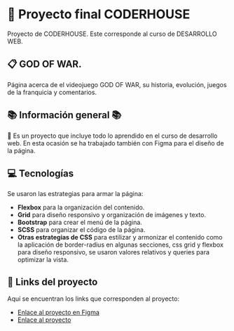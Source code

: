# :open_file_folder: Proyecto final CODERHOUSE

Proyecto de CODERHOUSE. Este corresponde al curso de DESARROLLO WEB.

## :clipboard: GOD OF WAR.

Página acerca de el videojuego GOD OF WAR, su historia, evolución, juegos de la franquicia y comentarios.

## :books: Información general :books: 

:rocket: Es un proyecto que incluye todo lo aprendido en el curso de desarrollo web. En esta ocasión se ha trabajado también con Figma para el diseño de la página.

## :computer: Tecnologías

Se usaron las estrategias para armar la página:

* **Flexbox** para la organización del contenido.
* **Grid** para diseño responsivo y organización de imágenes y texto.
* **Bootstrap** para crear el menú de la página.
* **SCSS** para organizar el código de la página.
* **Otras estrategias de CSS** para estilizar y armonizar el contenido como la aplicación de border-radius en algunas secciones, css grid y flexbox para diseño responsivo, se usaron valores relativos y queries para optimizar la vista.

## :bookmark_tabs: Links del proyecto

Aquí se encuentran los links que corresponden al proyecto:

* [Enlace al proyecto en Figma](https://www.figma.com/file/PDTrmNOMUTxJvGbaSNEx6J/PROYECTO-CODERHOUSE?type=design&mode=design&t=rnHJaDic2bVvQ9Uz-1) 
* [Enlace al proyecto](https://www.figma.com/file/PDTrmNOMUTxJvGbaSNEx6J/PROYECTO-CODERHOUSE?type=design&mode=design&t=rnHJaDic2bVvQ9Uz-1) 
